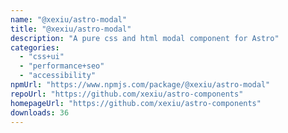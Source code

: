 ```yaml
---
name: "@xexiu/astro-modal"
title: "@xexiu/astro-modal"
description: "A pure css and html modal component for Astro"
categories:
  - "css+ui"
  - "performance+seo"
  - "accessibility"
npmUrl: "https://www.npmjs.com/package/@xexiu/astro-modal"
repoUrl: "https://github.com/xexiu/astro-components"
homepageUrl: "https://github.com/xexiu/astro-components"
downloads: 36
---
```

